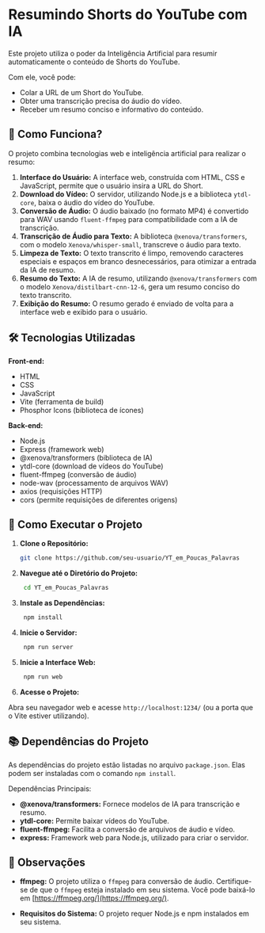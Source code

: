 # Resumindo Shorts do YouTube com IA

Este projeto utiliza o poder da Inteligência Artificial para resumir automaticamente o conteúdo de Shorts do YouTube. 

Com ele, você pode:

* Colar a URL de um Short do YouTube.
* Obter uma transcrição precisa do áudio do vídeo.
* Receber um resumo conciso e informativo do conteúdo.

## 🧠 Como Funciona?

O projeto combina tecnologias web e inteligência artificial para realizar o resumo:

1. **Interface do Usuário:**  A interface web, construída com HTML, CSS e JavaScript, permite que o usuário insira a URL do Short.
2. **Download do Vídeo:**  O servidor, utilizando Node.js e a biblioteca `ytdl-core`, baixa o áudio do vídeo do YouTube.
3. **Conversão de Áudio:**  O áudio baixado (no formato MP4) é convertido para WAV usando `fluent-ffmpeg` para compatibilidade com a IA de transcrição.
4. **Transcrição de Áudio para Texto:**  A biblioteca `@xenova/transformers`, com o modelo `Xenova/whisper-small`, transcreve o áudio para texto.
5. **Limpeza de Texto:**  O texto transcrito é limpo, removendo caracteres especiais e espaços em branco desnecessários, para otimizar a entrada da IA de resumo.
6. **Resumo do Texto:**  A IA de resumo, utilizando `@xenova/transformers` com o modelo `Xenova/distilbart-cnn-12-6`, gera um resumo conciso do texto transcrito.
7. **Exibição do Resumo:**  O resumo gerado é enviado de volta para a interface web e exibido para o usuário.

## 🛠️ Tecnologias Utilizadas

**Front-end:**

* HTML
* CSS
* JavaScript
* Vite (ferramenta de build)
* Phosphor Icons (biblioteca de ícones)

**Back-end:**

* Node.js
* Express (framework web)
* @xenova/transformers (biblioteca de IA)
* ytdl-core (download de vídeos do YouTube)
* fluent-ffmpeg (conversão de áudio)
* node-wav (processamento de arquivos WAV)
* axios (requisições HTTP)
* cors (permite requisições de diferentes origens)

## 🚀 Como Executar o Projeto

1. **Clone o Repositório:**

   ```bash
   git clone https://github.com/seu-usuario/YT_em_Poucas_Palavras
   ```
2. **Navegue até o Diretório do Projeto:**

   ```bash
    cd YT_em_Poucas_Palavras
   ```
3. **Instale as Dependências:**

   ```bash
    npm install
   ```
4. **Inicie o Servidor:**

   ```bash
    npm run server
   ```
5. **Inicie a Interface Web:**

   ```bash
    npm run web
   ```
6. **Acesse o Projeto:**

Abra seu navegador web e acesse `http://localhost:1234/` (ou a porta que o Vite estiver utilizando).

## 📚 Dependências do Projeto

As dependências do projeto estão listadas no arquivo `package.json`. Elas podem ser instaladas com o comando `npm install`.

Dependências Principais:

* **@xenova/transformers:** Fornece modelos de IA para transcrição e resumo.
* **ytdl-core:** Permite baixar vídeos do YouTube.
* **fluent-ffmpeg:**  Facilita a conversão de arquivos de áudio e vídeo.
* **express:** Framework web para Node.js, utilizado para criar o servidor.

## 📝 Observações

* **ffmpeg:** O projeto utiliza o `ffmpeg` para conversão de áudio. Certifique-se de que o `ffmpeg` esteja instalado em seu sistema. Você pode baixá-lo em [https://ffmpeg.org/](https://ffmpeg.org/).

* **Requisitos do Sistema:**  O projeto requer Node.js e npm instalados em seu sistema.